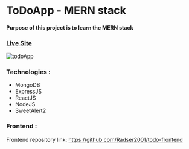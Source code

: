 # ToDoApp - MERN stack

#### Purpose of this project is to learn the MERN stack

<h3><a href="https://todo-frontend-mu.vercel.app/">Live Site</a></h3>

![todoApp](https://user-images.githubusercontent.com/87631717/185361837-2d06625d-64cc-4899-bf79-c714b1547304.png)

### Technologies :

<ul>
    <li>MongoDB</li>
    <li>ExpressJS</li>
    <li>ReactJS</li>
    <li>NodeJS</li>
    <li>SweetAlert2</li>
</ul>

### Frontend :

Frontend repository link: https://github.com/Radser2001/todo-frontend
